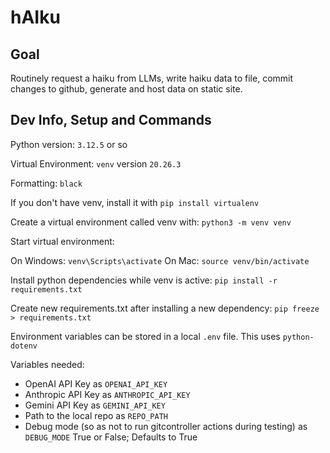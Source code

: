 # hAIku

## Goal
Routinely request a haiku from LLMs, write haiku data to file, commit changes to github, generate and host data on static site.

## Dev Info, Setup and Commands
Python version: `3.12.5` or so

Virtual Environment: `venv` version `20.26.3`

Formatting: `black`

If you don't have venv, install it with `pip install virtualenv`

Create a virtual environment called venv with: `python3 -m venv venv`

Start virtual environment:

On Windows: `venv\Scripts\activate`
On Mac: `source venv/bin/activate`

Install python dependencies while venv is active: `pip install -r requirements.txt`

Create new requirements.txt after installing a new dependency: `pip freeze > requirements.txt`

Environment variables can be stored in a local `.env` file. This uses `python-dotenv`

Variables needed:
- OpenAI API Key as `OPENAI_API_KEY`
- Anthropic API Key as `ANTHROPIC_API_KEY`
- Gemini API Key as `GEMINI_API_KEY`
- Path to the local repo as `REPO_PATH`
- Debug mode (so as not to run gitcontroller actions during testing) as `DEBUG_MODE` True or False; Defaults to True
